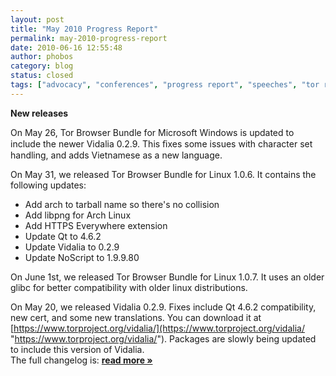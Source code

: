 ```yaml
---
layout: post
title: "May 2010 Progress Report"
permalink: may-2010-progress-report
date: 2010-06-16 12:55:48
author: phobos
category: blog
status: closed
tags: ["advocacy", "conferences", "progress report", "speeches", "tor releases"]
---
```


**New releases**

On May 26, Tor Browser Bundle for Microsoft Windows is updated to include the newer Vidalia 0.2.9. This ﬁxes some issues with character set handling, and adds Vietnamese as a new language.

On May 31, we released Tor Browser Bundle for Linux 1.0.6. It contains the following updates:

-   Add arch to tarball name so there's no collision
-   Add libpng for Arch Linux
-   Add HTTPS Everywhere extension
-   Update Qt to 4.6.2
-   Update Vidalia to 0.2.9
-   Update NoScript to 1.9.9.80

On June 1st, we released Tor Browser Bundle for Linux 1.0.7. It uses an older glibc for better compatibility with older linux distributions.

On May 20, we released Vidalia 0.2.9. Fixes include Qt 4.6.2 compatibility, new cert, and some new translations. You can download it at [https://www.torproject.org/vidalia/](https://www.torproject.org/vidalia/ "https://www.torproject.org/vidalia/"). Packages are slowly being updated to include this version of Vidalia.  
 The full changelog is: [**read more »**](https://blog.torproject.org/blog/may-2010-progress-report)
